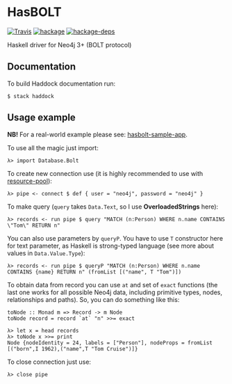 HasBOLT
=======

[![Travis](https://img.shields.io/travis/zmactep/hasbolt.svg)](https://travis-ci.org/zmactep/hasbolt)
[![hackage](https://img.shields.io/hackage/v/hasbolt.svg)](https://hackage.haskell.org/package/hasbolt)
[![hackage-deps](https://img.shields.io/hackage-deps/v/hasbolt.svg)](https://hackage.haskell.org/package/hasbolt)

Haskell driver for Neo4j 3+ (BOLT protocol)

Documentation
-------------

To build Haddock documentation run:
```
$ stack haddock
```

Usage example
-------------

**NB!** For a real-world example please see: [hasbolt-sample-app](https://github.com/zmactep/hasbolt-sample-app).


To use all the magic just import:
```
λ> import Database.Bolt
```

To create new connection use (it is highly recommended to use with [resource-pool](https://hackage.haskell.org/package/resource-pool)):
```
λ> pipe <- connect $ def { user = "neo4j", password = "neo4j" }
```

To make query (`query` takes `Data.Text`, so I use **OverloadedStrings** here):
```
λ> records <- run pipe $ query "MATCH (n:Person) WHERE n.name CONTAINS \"Tom\" RETURN n"
```

You can also use parameters by `queryP`. You have to use `T` constructor here for text parameter, as Haskell is strong-typed language (see more about values in `Data.Value.Type`):
```
λ> records <- run pipe $ queryP "MATCH (n:Person) WHERE n.name CONTAINS {name} RETURN n" (fromList [("name", T "Tom")])
```

To obtain data from record you can use `at` and set of `exact` functions (the last one works for all possible Neo4j data, including primitive types, nodes, relationships and paths). So, you can do something like this:
```
toNode :: Monad m => Record -> m Node
toNode record = record `at` "n" >>= exact

λ> let x = head records
λ> toNode x >>= print
Node {nodeIdentity = 24, labels = ["Person"], nodeProps = fromList [("born",I 1962),("name",T "Tom Cruise")]}
```

To close connection just use:
```
λ> close pipe
```
